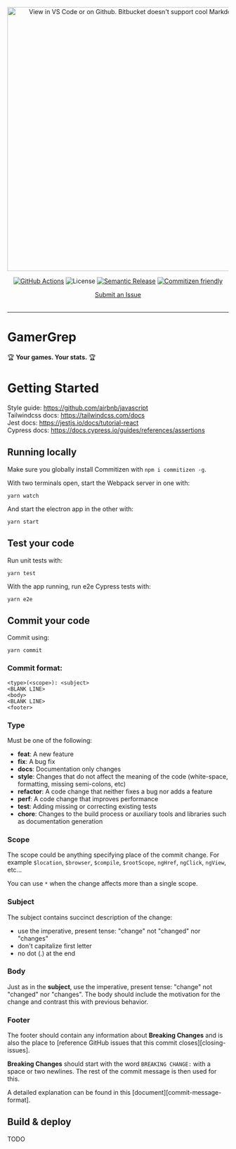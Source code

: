 <p align="center"><img src="./assets/img/banner.png" width="600" alt="View in VS Code or on Github. Bitbucket doesn't support cool Markdown stuff."></p>

<div align="center">

[![GitHub Actions](https://img.shields.io/badge/GitHub_Actions_CI-passing-brightgreen?style=flat-square&logo=GitHub)]()
![License](https://img.shields.io/badge/License-Proprietary-blue?style=flat-square)
[![Semantic Release](https://img.shields.io/badge/%20%20%F0%9F%93%A6%F0%9F%9A%80-semantic--release-e10079.svg?style=flat-square)](https://github.com/semantic-release/semantic-release)
[![Commitizen friendly](https://img.shields.io/badge/Commitizen-friendly-blue.svg?style=flat-square)](http://commitizen.github.io/cz-cli/)

</div>
<div align="center">

<p align="center">
  <a href="https://github.com/GitMazzone/wowza/issues">Submit an Issue</a>
  <br>
  <br>
</p>

</div>

<hr>

# GamerGrep

🏆 **Your games. Your stats.** 🏆

# Getting Started

Style guide: https://github.com/airbnb/javascript  
Tailwindcss docs: https://tailwindcss.com/docs  
Jest docs: https://jestjs.io/docs/tutorial-react  
Cypress docs: https://docs.cypress.io/guides/references/assertions

## Running locally

Make sure you globally install Commitizen with `npm i commitizen -g`.

With two terminals open, start the Webpack server in one with:

```
yarn watch
```

And start the electron app in the other with:

```
yarn start
```

## Test your code

Run unit tests with:

```
yarn test
```

With the app running, run e2e Cypress tests with:

```
yarn e2e
```

## Commit your code

Commit using:

```
yarn commit
```

### Commit format:

```
<type>(<scope>): <subject>
<BLANK LINE>
<body>
<BLANK LINE>
<footer>
```

### Type

Must be one of the following:

- **feat**: A new feature
- **fix**: A bug fix
- **docs**: Documentation only changes
- **style**: Changes that do not affect the meaning of the code (white-space, formatting, missing
  semi-colons, etc)
- **refactor**: A code change that neither fixes a bug nor adds a feature
- **perf**: A code change that improves performance
- **test**: Adding missing or correcting existing tests
- **chore**: Changes to the build process or auxiliary tools and libraries such as documentation
  generation

### Scope

The scope could be anything specifying place of the commit change. For example `$location`,
`$browser`, `$compile`, `$rootScope`, `ngHref`, `ngClick`, `ngView`, etc...

You can use `*` when the change affects more than a single scope.

### Subject

The subject contains succinct description of the change:

- use the imperative, present tense: "change" not "changed" nor "changes"
- don't capitalize first letter
- no dot (.) at the end

### Body

Just as in the **subject**, use the imperative, present tense: "change" not "changed" nor "changes".
The body should include the motivation for the change and contrast this with previous behavior.

### Footer

The footer should contain any information about **Breaking Changes** and is also the place to
[reference GitHub issues that this commit closes][closing-issues].

**Breaking Changes** should start with the word `BREAKING CHANGE:` with a space or two newlines.
The rest of the commit message is then used for this.

A detailed explanation can be found in this [document][commit-message-format].

## Build & deploy

TODO
